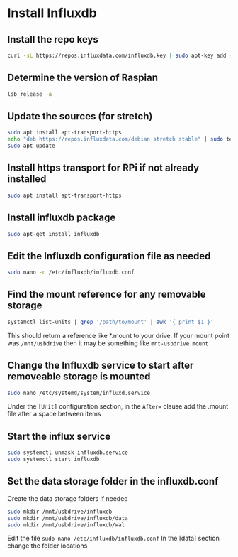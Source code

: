 # Install Influxdb

## Install the repo keys
```bash
curl -sL https://repos.influxdata.com/influxdb.key | sudo apt-key add -
```

## Determine the version of Raspian
```bash
lsb_release -a
```

## Update the sources (for stretch)
```bash
sudo apt install apt-transport-https
echo "deb https://repos.influxdata.com/debian stretch stable" | sudo tee /etc/apt/sources.list.d/influxdb.list
sudo apt update
```

## Install https transport for RPi if not already installed
```bash
sudo apt install apt-transport-https
```

## Install influxdb package
```bash
sudo apt-get install influxdb
```

## Edit the Influxdb configuration file as needed
```bash
sudo nano -c /etc/influxdb/influxdb.conf
```

## Find the mount reference for any removable storage
```bash
systemctl list-units | grep '/path/to/mount' | awk '{ print $1 }'
```
This should return a reference like *.mount to your drive. If your mount point was `/mnt/usbdrive` then it may be something like `mnt-usbdrive.mount`

## Change the Influxdb service to start after removeable storage is mounted
```bash
sudo nano /etc/systemd/system/influxd.service
```
Under the `[Unit]` configuration section, in the `After=` clause add the .mount file after a space between items

## Start the influx service
```bash
sudo systemctl unmask influxdb.service
sudo systemctl start influxdb
```
## Set the data storage folder in the influxdb.conf
Create the data storage folders if needed
```bash
sudo mkdir /mnt/usbdrive/influxdb
sudo mkdir /mnt/usbdrive/influxdb/data
sudo mkdir /mnt/usbdrive/influxdb/wal
```
Edit the file `sudo nano /etc/influxdb/influxdb.conf`
In the [data] section change the folder locations











